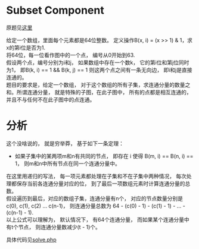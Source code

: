 # Subset Component
原题见[这里](https://www.hackerrank.com/challenges/subset-component/problem)

给定一个数组，里面每个元素都是64位整数。  定义操作B(x, i) = (x >> 1) & 1，求x的第i位是否为1.  
将64位，每一位看作图中的一个点， 编号从0开始到63.  
假设两个点，编号分别为i和j， 如果数组中存在一个数k， 它的第i位和第j位同时为1， 即B(k, i) == 1 && B(k, j) == 1 则这两个点之间有一条无向边， 即i和j是直接连通的。  
题目的要求是，给定一个数组， 对于这个数组的所有子集，求连通分量的数量之和。所谓连通分量， 就是特殊的子图，在此子图中， 所有的点都是相互连通的，并且不与任何不在此子图中的点连通。   

# 分析
这个没啥说的， 就是穷举莽， 基于如下一条定理：
* 如果子集中的某两项m和n有共同的节点， 即存在 i 使得 B(m, i) == B(n, i) == 1， 则m和n中所有节点在同一个连通分量中。

在这里用递归的写法， 每一项元素都处理在子集和不在子集中两种情况， 每次处理都保存当前各连通分量对应的位， 到了最后一项数组元素时计算连通分量的总数。  
假设遍历到最后，对应的数组子集，连通分量有n个， 对应的节点数量分别是 c(0), c(1), c(2) ... c(n-1)， 则连通分量总数为 64 - (c(0) - 1) - (c(1) - 1) - ... - (c(n-1) - 1).  
以上公式可以理解为， 默认情况下， 有64个连通分量， 而如果某个连通分量中有t个节点， 则连通分量数减少(t - 1)个。 

具体代码见[solve.php](./solve.php)